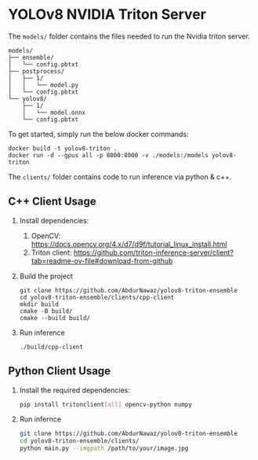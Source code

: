 # YOLOv8 NVIDIA Triton Server

The `models/` folder contains the files needed to run the Nvidia triton server.

```
models/
├── ensemble/
│   └── config.pbtxt
├── postprocess/
│   ├── 1/
│   │   └── model.py
│   └── config.pbtxt
└── yolov8/
    ├── 1/
    │   └── model.onnx
    └── config.pbtxt
```

To get started, simply run the below docker commands:

```console
docker build -t yolov8-triton .
docker run -d --gpus all -p 8000:8000 -v ./models:/models yolov8-triton
```

The `clients/` folder contains code to run inference via python & c++.

## C++ Client Usage

1. Install dependencies:

   1. OpenCV: https://docs.opencv.org/4.x/d7/d9f/tutorial_linux_install.html
   2. Triton client: https://github.com/triton-inference-server/client?tab=readme-ov-file#download-from-github

2. Build the project

   ```console
   git clone https://github.com/AbdurNawaz/yolov8-triton-ensemble
   cd yolov8-triton-ensemble/clients/cpp-client
   mkdir build
   cmake -B build/
   cmake --build build/
   ```

3. Run inference

   ```console
   ./build/cpp-client
   ```

## Python Client Usage

1. Install the required dependencies:

   ```bash
   pip install tritonclient[all] opencv-python numpy
   ```

2. Run infernce

   ```bash
   git clone https://github.com/AbdurNawaz/yolov8-triton-ensemble
   cd yolov8-triton-ensemble/clients/
   python main.py --imgpath /path/to/your/image.jpg
   ```
